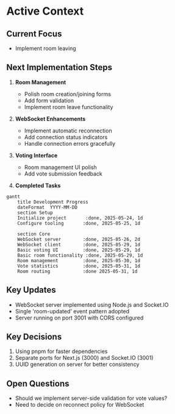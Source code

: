 # Active Context

## Current Focus
- Implement room leaving

## Next Implementation Steps

1. **Room Management**
   - Polish room creation/joining forms
   - Add form validation
   - Implement room leave functionality

2. **WebSocket Enhancements**
   - Implement automatic reconnection
   - Add connection status indicators
   - Handle connection errors gracefully

3. **Voting Interface**
   - Room management UI polish
   - Add vote submission feedback


3. **Completed Tasks**
```mermaid
gantt
    title Development Progress
    dateFormat  YYYY-MM-DD
    section Setup
    Initialize project       :done, 2025-05-24, 1d
    Configure tooling       :done, 2025-05-25, 1d
    
    section Core
    WebSocket server        :done, 2025-05-26, 2d
    WebSocket client        :done, 2025-05-29, 1d
    Basic voting UI         :done, 2025-05-29, 1d
    Basic room functionality :done, 2025-05-29, 1d
    Room management         :done, 2025-05-30, 1d
    Vote statistics         :done, 2025-05-31, 1d
    Room routing            :done 2025-05-31, 1d
```

## Key Updates
- WebSocket server implemented using Node.js and Socket.IO
- Single 'room-updated' event pattern adopted
- Server running on port 3001 with CORS configured

## Key Decisions
1. Using pnpm for faster dependencies
2. Separate ports for Next.js (3000) and Socket.IO (3001)
3. UUID generation on server for better consistency

## Open Questions
- Should we implement server-side validation for vote values?
- Need to decide on reconnect policy for WebSocket
